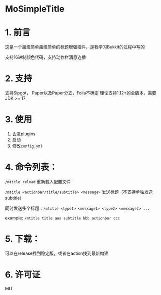 # MoSimpleTitle

# 1. 前言

这是一个超级简单超级简单的标题增强插件，是我学习Bukkit的过程中写的

支持16进制颜色代码，支持动作栏消息连播

# 2. 支持
支持Sipgot， Paper以及Paper分支，Folia不确定
理论支持1.12+的全版本，需要JDK >= 17


# 3. 使用
1. 丢进plugins
2. 启动
3. 修改`config.yml`

# 4. 命令列表：

`/mtitle reload` 重新载入配置文件

`/mtitle <actionbar/title/subtitle> <message>` 发送标题（不支持单独发送subtitle）

同时发送多个标题：`/mtitle <type1> <message1> <type2> <message2> ...`

example: `/mtitle title aaa subtitle bbb actionbar ccc`

# 5. 下载：

可以在release找到稳定版，或者在action找到最新构建

# 6. 许可证

MIT